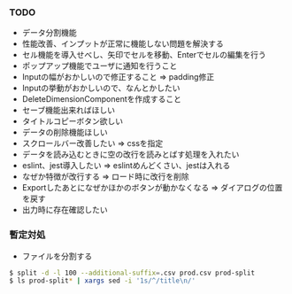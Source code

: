 ### TODO

- データ分割機能
- 性能改善、インプットが正常に機能しない問題を解決する
- セル機能を導入せべし、矢印でセルを移動、Enterでセルの編集を行う
- ポップアップ機能でユーザに通知を行うこと
- Inputの幅がおかしいので修正すること => padding修正
- Inputの挙動がおかしいので、なんとかしたい
- DeleteDimensionComponentを作成すること
- セーブ機能出来ればほしい
- タイトルコピーボタン欲しい
- データの削除機能ほしい
- スクロールバー改善したい => cssを指定
- データを読み込むときに空の改行を読みとばす処理を入れたい
- eslint、jest導入したい => eslintめんどくさい、jestは入れる
- なぜか特徴が改行する => ロード時に改行を削除
- Exportしたあとになぜかほかのボタンが動かなくなる => ダイアログの位置を戻す
- 出力時に存在確認したい

### 暫定対処

- ファイルを分割する

```sh
$ split -d -l 100 --additional-suffix=.csv prod.csv prod-split
$ ls prod-split* | xargs sed -i '1s/^/title\n/'
```